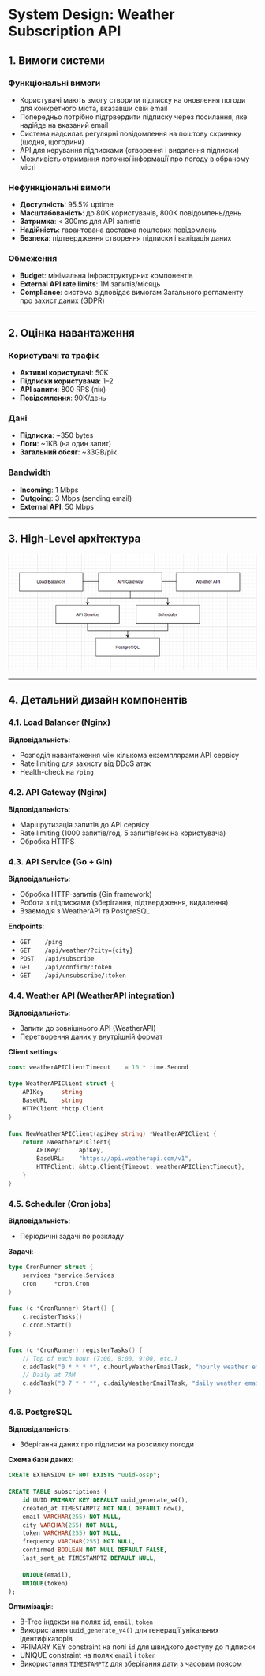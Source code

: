 # System Design: Weather Subscription API

## 1. Вимоги системи

### Функціональні вимоги
- Користувачі мають змогу створити підписку на оновлення погоди для конкретного міста, вказавши свій email
- Попередньо потрібно підтрвердити підписку через посилання, яке надійде на вказаний email
- Система надсилає регулярні повідомлення на поштову скриньку (щодня, щогодини)
- API для керування підписками (створення і видалення підписки)
- Можливість отримання поточної інформації про погоду в обраному місті

### Нефункціональні вимоги
- **Доступність**: 95.5% uptime
- **Масштабованість**: до 80K користувачів, 800К повідомлень/день
- **Затримка**: < 300ms для API запитів
- **Надійність**: гарантована доставка поштових повідомлень
- **Безпека**: підтвердження створення підписки і валідація даних

### Обмеження
- **Budget**: мінімальна інфраструктурних компонентів
- **External API rate limits**: 1М запитів/місяць
- **Compliance**: система відповідає вимогам Загального регламенту про захист даних (GDPR)

---

## 2. Оцінка навантаження

### Користувачі та трафік
- **Активні користувачі**: 50K
- **Підписки користувача**: 1–2
- **API запити**: 800 RPS (пік)
- **Повідомлення**: 90K/день

### Дані
- **Підписка**: ~350 bytes
- **Логи**: ~1KB (на один запит)
- **Загальний обсяг**: ~33GB/рік

### Bandwidth
- **Incoming**: 1 Mbps
- **Outgoing**: 3 Mbps (sending email)
- **External API**: 50 Mbps

---

## 3. High-Level архітектура
![img.png](high_level_architecture.png)

---

## 4. Детальний дизайн компонентів

### 4.1. Load Balancer (Nginx)
**Відповідальність**: 
- Розподіл навантаження між кількома екземплярами API сервісу
- Rate limiting для захисту від DDoS атак
- Health-check на `/ping`

### 4.2. API Gateway (Nginx)
**Відповідальність**:
- Маршрутизація запитів до API сервісу
- Rate limiting (1000 запитів/год, 5 запитів/сек на користувача)
- Обробка HTTPS

### 4.3. API Service (Go + Gin)
**Відповідальність**:
- Обробка HTTP-запитів (Gin framework)
- Робота з підписками (зберігання, підтвердження, видалення)
- Взаємодія з WeatherAPI та PostgreSQL

**Endpoints**:
- `GET    /ping                     `
- `GET    /api/weather/?city={city} `
- `POST   /api/subscribe            `
- `GET    /api/confirm/:token       `
- `GET    /api/unsubscribe/:token   `

### 4.4. Weather API (WeatherAPI integration)
**Відповідальність**:
- Запити до зовнішнього API (WeatherAPI)
- Перетворення даних у внутрішній формат

**Client settings**:
```go
const weatherAPIClientTimeout    = 10 * time.Second

type WeatherAPIClient struct {
	APIKey     string
	BaseURL    string
	HTTPClient *http.Client
}

func NewWeatherAPIClient(apiKey string) *WeatherAPIClient {
	return &WeatherAPIClient{
		APIKey:     apiKey,
		BaseURL:    "https://api.weatherapi.com/v1",
		HTTPClient: &http.Client{Timeout: weatherAPIClientTimeout},
	}
}
```

### 4.5. Scheduler (Cron jobs)
**Відповідальність**:
- Періодичні задачі по розкладу

**Задачі**:
```go
type CronRunner struct {
	services *service.Services
	cron     *cron.Cron
}

func (c *CronRunner) Start() {
	c.registerTasks()
	c.cron.Start()
}

func (c *CronRunner) registerTasks() {
	// Top of each hour (7:00, 8:00, 9:00, etc.)
	c.addTask("0 * * * *", c.hourlyWeatherEmailTask, "hourly weather email sending")
	// Daily at 7AM
	c.addTask("0 7 * * *", c.dailyWeatherEmailTask, "daily weather email sending")
}
```

### 4.6. PostgreSQL
**Відповідальність**:
- Зберігання даних про підписки на розсилку погоди

**Схема бази даних**:
```sql
CREATE EXTENSION IF NOT EXISTS "uuid-ossp";

CREATE TABLE subscriptions (
    id UUID PRIMARY KEY DEFAULT uuid_generate_v4(),
    created_at TIMESTAMPTZ NOT NULL DEFAULT now(),
    email VARCHAR(255) NOT NULL,
    city VARCHAR(255) NOT NULL,
    token VARCHAR(255) NOT NULL,
    frequency VARCHAR(255) NOT NULL,
    confirmed BOOLEAN NOT NULL DEFAULT FALSE,
    last_sent_at TIMESTAMPTZ DEFAULT NULL,

    UNIQUE(email),
    UNIQUE(token)
);
```

**Оптимізація**:
- B-Tree індекси на полях `id`, `email`, `token`
- Використання `uuid_generate_v4()` для генерації унікальних ідентифікаторів
- PRIMARY KEY constraint на полі `id` для швидкого доступу до підписки
- UNIQUE constraint на полях `email` і `token`
- Використання `TIMESTAMPTZ` для зберігання дати з часовим поясом